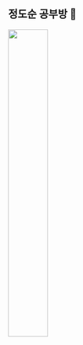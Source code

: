## 정도순 공부방 👋

<img src = "https://github.com/user-attachments/assets/df467f99-50d8-4417-b615-7233fd1e40ec" width = "40%" />
